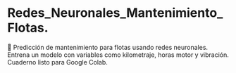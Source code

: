 # Redes_Neuronales_Mantenimiento_Flotas.
🧠 Predicción de mantenimiento para flotas usando redes neuronales. Entrena un modelo con variables como kilometraje, horas motor y vibración. Cuaderno listo para Google Colab.
